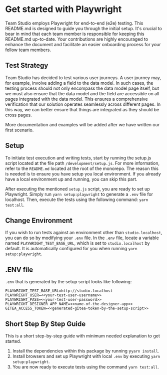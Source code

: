 ﻿# Get started with Playwright

Team Studio employs Playwright for end-to-end (e2e) testing. This README.md is designed to guide you through the initial setup.
It's crucial to bear in mind that each team member is responsible for keeping this README.md up-to-date. Your contributions are
highly encouraged to enhance the document and facilitate an easier onboarding process for your fellow team members.

## Test Strategy

Team Studio has decided to test various user journeys. A user journey may, for example, involve adding a field to the data model.
In such cases, the testing process should not only encompass the data model page itself, but we must also ensure that the data model
and the field are accessible on all pages integrated with the data model. This ensures a comprehensive verification that our solution
operates seamlessly across different pages. In this way, we can better ensure that things are integrated as they should be cross pages.

More documentation and examples will be added after we have written our first scenario.


## Setup
To initiate test execution and writing tests, start by running the setup.js script located at the file path `/development/setup.js`.
For more information, refer to the `README.md` located at the root of the monorepo. The reason this is needed is to ensure
you have setup you local environment. If you already have a local environment up and running, you can skip this part.

After executing the mentioned `setup.js` script, you are ready to set up Playwright. Simply run `yarn setup:playwright` to generate a `.env`
file for localhost. Then, execute the tests using the following command: `yarn test:all`.

## Change Environment
If you wish to run tests against an environment other than `studio.localhost`, you can do so by modifying your `.env` file. In the `.env` file,
locate a variable named `PLAYWRIGHT_TEST_BASE_URL`, which is set to `studio.localhost` by default. It is automatically configured for you when running `yarn setup:playwright`.


## .ENV file
`.env` that is generated by the setup script looks like following:
```
PLAYWRIGHT_TEST_BASE_URL=http://studio.localhost
PLAYWRIGHT_USER=<<your-test-user-username>>
PLAYWRIGHT_PASS=<<your-test-user-password>>
PLAYWRIGHT_DESIGNER_APP_NAME=<<name-of-the-designer-app>>
GITEA_ACCESS_TOKEN=<<generated-gitea-token-by-the-setup-script>>
```

## Short Step By Step Guide
This is a short step-by-step guide with minimum needed explanation to get started.

1. Install the dependencies within this package by running y`yarn install`.
2. Install browsers and set up Playwright with local `.env` by executing `yarn setup:playwright`.
3. You are now ready to execute tests using the command `yarn test:all`.
